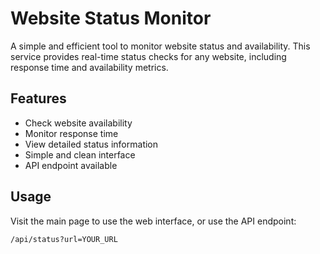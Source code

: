 # Website Status Monitor

A simple and efficient tool to monitor website status and availability. This service provides real-time status checks for any website, including response time and availability metrics.

## Features
- Check website availability
- Monitor response time
- View detailed status information
- Simple and clean interface
- API endpoint available

## Usage
Visit the main page to use the web interface, or use the API endpoint:
```
/api/status?url=YOUR_URL
```